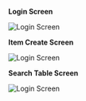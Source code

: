 **Login Screen**

![Login Screen](https://drive.google.com/file/d/1bVf_91VmCnG-m8tiF0ZjAfhLAcN_iwoZ/view?usp=sharing)

**Item Create Screen**

![Login Screen](https://drive.google.com/file/d/1zD9r-Abe8dQdzsL_9ts6GznzaYCJ8VCs/view?usp=sharing)

**Search Table Screen**

![Login Screen](https://drive.google.com/file/d/1SWK4pZfzhGIADOFzJ66mFQ0yGA5nq0Nh/view?usp=sharing)
